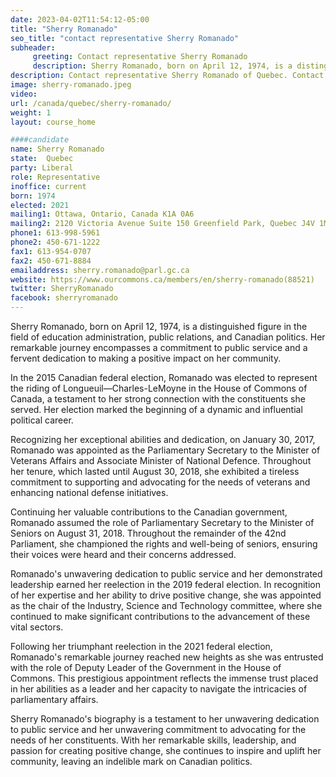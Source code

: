 ```yaml
---
date: 2023-04-02T11:54:12-05:00
title: "Sherry Romanado"
seo_title: "contact representative Sherry Romanado"
subheader:
     greeting: Contact representative Sherry Romanado
     description: Sherry Romanado, born on April 12, 1974, is a distinguished figure in the field of education administration, public relations, and Canadian politics.
description: Contact representative Sherry Romanado of Quebec. Contact information for Sherry Romanado includes email address, phone number, and mailing address.
image: sherry-romanado.jpeg
video:
url: /canada/quebec/sherry-romanado/
weight: 1
layout: course_home

####candidate
name: Sherry Romanado
state:	Quebec
party: Liberal
role: Representative
inoffice: current
born: 1974
elected: 2021
mailing1: Ottawa, Ontario, Canada K1A 0A6
mailing2: 2120 Victoria Avenue Suite 150 Greenfield Park, Quebec J4V 1M9
phone1: 613-998-5961
phone2: 450-671-1222
fax1: 613-954-0707
fax2: 450-671-8884
emailaddress: sherry.romanado@parl.gc.ca
website: https://www.ourcommons.ca/members/en/sherry-romanado(88521)
twitter: SherryRomanado
facebook: sherryromanado
---
```


Sherry Romanado, born on April 12, 1974, is a distinguished figure in the field of education administration, public relations, and Canadian politics. Her remarkable journey encompasses a commitment to public service and a fervent dedication to making a positive impact on her community.

In the 2015 Canadian federal election, Romanado was elected to represent the riding of Longueuil—Charles-LeMoyne in the House of Commons of Canada, a testament to her strong connection with the constituents she served. Her election marked the beginning of a dynamic and influential political career.

Recognizing her exceptional abilities and dedication, on January 30, 2017, Romanado was appointed as the Parliamentary Secretary to the Minister of Veterans Affairs and Associate Minister of National Defence. Throughout her tenure, which lasted until August 30, 2018, she exhibited a tireless commitment to supporting and advocating for the needs of veterans and enhancing national defense initiatives.

Continuing her valuable contributions to the Canadian government, Romanado assumed the role of Parliamentary Secretary to the Minister of Seniors on August 31, 2018. Throughout the remainder of the 42nd Parliament, she championed the rights and well-being of seniors, ensuring their voices were heard and their concerns addressed.

Romanado's unwavering dedication to public service and her demonstrated leadership earned her reelection in the 2019 federal election. In recognition of her expertise and her ability to drive positive change, she was appointed as the chair of the Industry, Science and Technology committee, where she continued to make significant contributions to the advancement of these vital sectors.

Following her triumphant reelection in the 2021 federal election, Romanado's remarkable journey reached new heights as she was entrusted with the role of Deputy Leader of the Government in the House of Commons. This prestigious appointment reflects the immense trust placed in her abilities as a leader and her capacity to navigate the intricacies of parliamentary affairs.

Sherry Romanado's biography is a testament to her unwavering dedication to public service and her unwavering commitment to advocating for the needs of her constituents. With her remarkable skills, leadership, and passion for creating positive change, she continues to inspire and uplift her community, leaving an indelible mark on Canadian politics.
